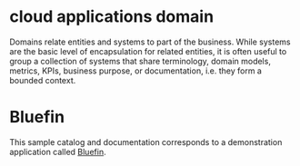 # cloud applications domain

Domains relate entities and systems to part of the business. While systems are the basic level of encapsulation for related entities, it is often useful to group a collection of systems that share terminology, domain models, metrics, KPIs, business purpose, or documentation, i.e. they form a bounded context.

# Bluefin

This sample catalog and documentation corresponds to a demonstration application called [Bluefin](https://github.com/mreferre/Bluefin).
